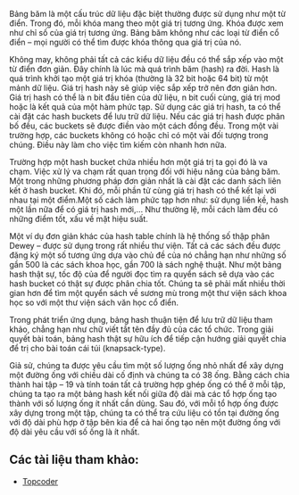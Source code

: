 
Bảng băm là một cấu trúc dữ liệu đặc biệt thường được sử dụng như một từ điển. Trong đó, mỗi khóa mang theo một giá trị tương ứng. Khóa được xem như chỉ số của giá trị tương ứng. Bảng băm không như các loại từ điển cổ điển – mọi người có thể tìm được khóa thông qua giá trị của nó.

Không may, không phải tất cả các kiểu dữ liệu đều có thể sắp xếp vào một từ điển đơn giản. Đây chính là lúc mà quá trình băm (hash) ra đời. Hash là quá trình khởi tạo một giá trị khóa (thường là 32 bit hoặc 64 bit) từ một mảnh dữ liệu. Giá trị hash này sẽ giúp việc sắp xếp trở nên đơn giản hơn. Giá trị hash có thể là n bit đầu tiên của dữ liệu, n bit cuối cùng, giá trị mod hoặc là kết quả của một hàm phức tạp. Sử dụng các giá trị hash, ta có thể cài đặt các hash buckets để lưu trữ dữ liệu. Nếu các giá trị hash được phân bố đều, các buckets sẽ được điền vào một cách đồng đều. Trong một vài trường hợp, các buckets không có hoặc chỉ có một vài đối tượng trong chúng. Điều này làm cho việc tìm kiếm còn nhanh hơn nữa.

Trường hợp một hash bucket chứa nhiều hơn một giá trị ta gọi đó là va chạm. Việc xử lý  va chạm rất quan trọng đối với hiệu năng của bảng băm. Một trong những phương pháp đơn giản nhất là cài đặt các danh sách liên kết ở hash bucket. Khi đó, mỗi phần tử cùng giá trị hash có thể kết lại với nhau tại một điểm.Một số cách làm phức tạp hơn như: sử dụng liền kề, hash một lần nữa để có giá trị hash mới,… Như thường lệ, mỗi cách làm đều có những điểm tốt, xấu về mặt hiệu suất.

Một ví dụ đơn giản khác của hash table chính là hệ thống số thập phân Dewey – được sử dụng trong rất nhiều thư viện. Tất cả các sách đều được đăng ký một số tương ứng dựa vào chủ đề của nó chẳng hạn như những số gần 500 là các sách khoa học, gần 700 là sách nghệ thuật. Như một bảng hash thật sự, tốc độ của để người đọc tìm ra quyển sách sẽ dựa vào các hash bucket có thật sự được phân chia tốt. Chúng ta sẽ phải mất nhiều thời gian hơn để tìm một quyển sách về sương mù trong một thư viện sách khoa học so với một thư viện sách văn học cổ điển.

Trong phát triển ứng dụng, bảng hash thuận tiện để lưu trữ dữ liệu tham khảo, chẳng hạn như chữ viết tắt tên đầy đủ của các tổ chức. Trong giải quyết bài toán, bảng hash thật sự hữu ích để tiếp cận hướng giải quyết chia để trị cho bài toán cái túi (knapsack-type).

Giả sử, chúng ta được yêu cầu tìm một số lượng ống nhỏ nhất để xây dựng một đường ống với chiều dài cố định và chúng ta có 38 ống. Bằng cách chia thành hai tập – 19 và tính toán tất cả trường hợp ghép ống có thể ở mỗi tập, chúng ta tạo ra một bảng hash kết nối giữa độ dài mà các tổ hợp ống tạo thành với số lượng ống ít nhất cần dùng. Sau đó, với mỗi tổ hợp ống được xây dựng trong một tập, chúng ta có thể tra cứu liệu có tồn tại đường ống với độ dài phù hợp ở tập bên kia để cả hai ống tạo nên một đường ống với độ dài yêu cầu với số ống là ít nhất.

## Các tài liệu tham khảo:

- [Topcoder](https://www.topcoder.com/community/data-science/data-science-tutorials/data-structures/)
